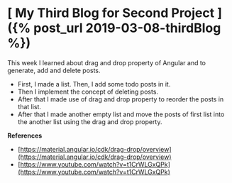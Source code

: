 # [ My Third Blog for Second Project ]({% post_url 2019-03-08-thirdBlog %})
This week I learned about drag and drop property of Angular and to generate, add and delete posts.
- First, I made a list. Then, I add some todo posts in it.
- Then I implement the concept of deleting posts.
- After that I made use of drag and drop property to reorder the posts in that list.
- After that I made another empty list and move the posts of first list into the another list using the drag and drop property.

**References**
- [https://material.angular.io/cdk/drag-drop/overview](https://material.angular.io/cdk/drag-drop/overview)
- [https://www.youtube.com/watch?v=t1CrWLGxQPk](https://www.youtube.com/watch?v=t1CrWLGxQPk)
